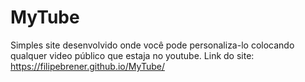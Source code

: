 # MyTube
Simples site desenvolvido onde você pode personaliza-lo colocando qualquer video público que estaja no youtube.
Link do site: https://filipebrener.github.io/MyTube/
